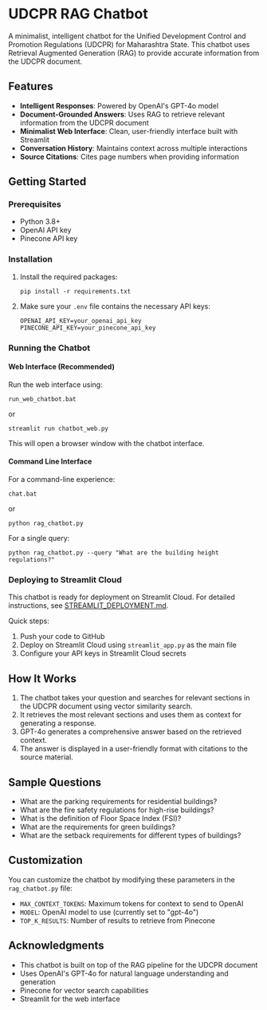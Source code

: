 # UDCPR RAG Chatbot

A minimalist, intelligent chatbot for the Unified Development Control and Promotion Regulations (UDCPR) for Maharashtra State. This chatbot uses Retrieval Augmented Generation (RAG) to provide accurate information from the UDCPR document.

## Features

- **Intelligent Responses**: Powered by OpenAI's GPT-4o model
- **Document-Grounded Answers**: Uses RAG to retrieve relevant information from the UDCPR document
- **Minimalist Web Interface**: Clean, user-friendly interface built with Streamlit
- **Conversation History**: Maintains context across multiple interactions
- **Source Citations**: Cites page numbers when providing information

## Getting Started

### Prerequisites

- Python 3.8+
- OpenAI API key
- Pinecone API key

### Installation

1. Install the required packages:
   ```
   pip install -r requirements.txt
   ```

2. Make sure your `.env` file contains the necessary API keys:
   ```
   OPENAI_API_KEY=your_openai_api_key
   PINECONE_API_KEY=your_pinecone_api_key
   ```

### Running the Chatbot

#### Web Interface (Recommended)

Run the web interface using:
```
run_web_chatbot.bat
```
or
```
streamlit run chatbot_web.py
```

This will open a browser window with the chatbot interface.

#### Command Line Interface

For a command-line experience:
```
chat.bat
```
or
```
python rag_chatbot.py
```

For a single query:
```
python rag_chatbot.py --query "What are the building height regulations?"
```

### Deploying to Streamlit Cloud

This chatbot is ready for deployment on Streamlit Cloud. For detailed instructions, see [STREAMLIT_DEPLOYMENT.md](STREAMLIT_DEPLOYMENT.md).

Quick steps:
1. Push your code to GitHub
2. Deploy on Streamlit Cloud using `streamlit_app.py` as the main file
3. Configure your API keys in Streamlit Cloud secrets

## How It Works

1. The chatbot takes your question and searches for relevant sections in the UDCPR document using vector similarity search.
2. It retrieves the most relevant sections and uses them as context for generating a response.
3. GPT-4o generates a comprehensive answer based on the retrieved context.
4. The answer is displayed in a user-friendly format with citations to the source material.

## Sample Questions

- What are the parking requirements for residential buildings?
- What are the fire safety regulations for high-rise buildings?
- What is the definition of Floor Space Index (FSI)?
- What are the requirements for green buildings?
- What are the setback requirements for different types of buildings?

## Customization

You can customize the chatbot by modifying these parameters in the `rag_chatbot.py` file:
- `MAX_CONTEXT_TOKENS`: Maximum tokens for context to send to OpenAI
- `MODEL`: OpenAI model to use (currently set to "gpt-4o")
- `TOP_K_RESULTS`: Number of results to retrieve from Pinecone

## Acknowledgments

- This chatbot is built on top of the RAG pipeline for the UDCPR document
- Uses OpenAI's GPT-4o for natural language understanding and generation
- Pinecone for vector search capabilities
- Streamlit for the web interface
